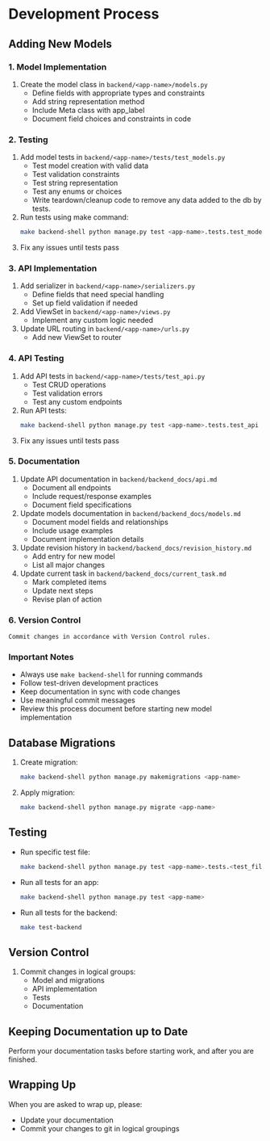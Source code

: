 # Development Process

## Adding New Models

### 1. Model Implementation
1. Create the model class in `backend/<app-name>/models.py`
   - Define fields with appropriate types and constraints
   - Add string representation method
   - Include Meta class with app_label
   - Document field choices and constraints in code

### 2. Testing
1. Add model tests in `backend/<app-name>/tests/test_models.py`
   - Test model creation with valid data
   - Test validation constraints
   - Test string representation
   - Test any enums or choices
   - Write teardown/cleanup code to remove any data added to the db by tests.
2. Run tests using make command:
   ```bash
   make backend-shell python manage.py test <app-name>.tests.test_models
   ```
3. Fix any issues until tests pass

### 3. API Implementation
1. Add serializer in `backend/<app-name>/serializers.py`
   - Define fields that need special handling
   - Set up field validation if needed
2. Add ViewSet in `backend/<app-name>/views.py`
   - Implement any custom logic needed
3. Update URL routing in `backend/<app-name>/urls.py`
   - Add new ViewSet to router

### 4. API Testing
1. Add API tests in `backend/<app-name>/tests/test_api.py`
   - Test CRUD operations
   - Test validation errors
   - Test any custom endpoints
2. Run API tests:
   ```bash
   make backend-shell python manage.py test <app-name>.tests.test_api
   ```
3. Fix any issues until tests pass

### 5. Documentation
1. Update API documentation in `backend/backend_docs/api.md`
   - Document all endpoints
   - Include request/response examples
   - Document field specifications
2. Update models documentation in `backend/backend_docs/models.md`
   - Document model fields and relationships
   - Include usage examples
   - Document implementation details
3. Update revision history in `backend/backend_docs/revision_history.md`
   - Add entry for new model
   - List all major changes
4. Update current task in `backend/backend_docs/current_task.md`
   - Mark completed items
   - Update next steps
   - Revise plan of action

### 6. Version Control
    Commit changes in accordance with Version Control rules.

### Important Notes
- Always use `make backend-shell` for running commands
- Follow test-driven development practices
- Keep documentation in sync with code changes
- Use meaningful commit messages
- Review this process document before starting new model implementation

## Database Migrations
1. Create migration:
   ```bash
   make backend-shell python manage.py makemigrations <app-name>
   ```
2. Apply migration:
   ```bash
   make backend-shell python manage.py migrate <app-name>
   ```

## Testing
- Run specific test file:
  ```bash
  make backend-shell python manage.py test <app-name>.tests.<test_file>
  ```
- Run all tests for an app:
  ```bash
  make backend-shell python manage.py test <app-name>
  ```
- Run all tests for the backend:
  ```bash
  make test-backend
  ```

## Version Control
1. Commit changes in logical groups:
   - Model and migrations
   - API implementation
   - Tests
   - Documentation

## Keeping Documentation up to Date
Perform your documentation tasks before starting work, and after you are finished.

## Wrapping Up

When you are asked to wrap up, please:
- Update your documentation
- Commit your changes to git in logical groupings